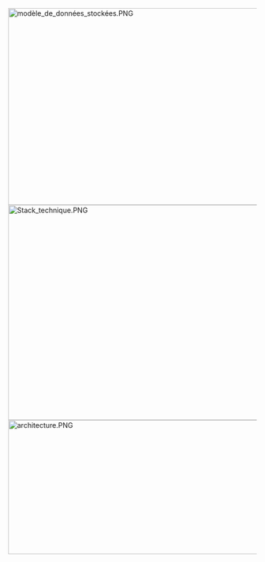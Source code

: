 <img src="https://github.com/Pridestaalker/tp-architecture/blob/SI2-3L2M1N/SI2-3L2M1N/projet/screens/mod%C3%A8le_de_donn%C3%A9es_stock%C3%A9es.PNG" width="800" height="399" alt="modèle_de_données_stockées.PNG">


<img src="https://github.com/Pridestaalker/tp-architecture/blob/SI2-3L2M1N/SI2-3L2M1N/projet/screens/Stack_technique.PNG" width="800" height="436" alt="Stack_technique.PNG">


<img src="https://github.com/Pridestaalker/tp-architecture/blob/SI2-3L2M1N/SI2-3L2M1N/projet/screens/architecture.PNG" width="800" height="272" alt="architecture.PNG">





